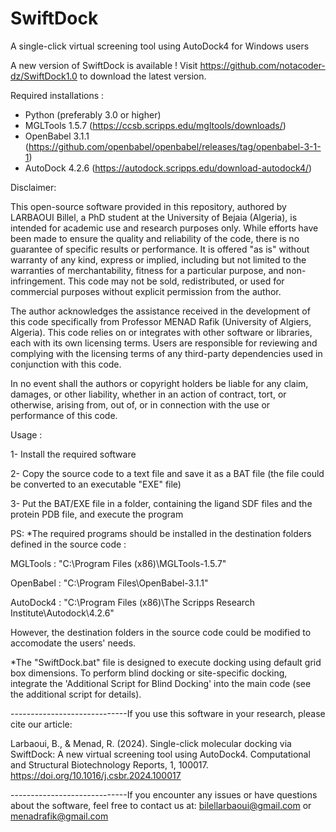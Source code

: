 # SwiftDock
A single-click virtual screening tool using AutoDock4 for Windows users

A new version of SwiftDock is available ! Visit https://github.com/notacoder-dz/SwiftDock1.0 to download the latest version.


Required installations :
- Python (preferably 3.0 or higher)
- MGLTools 1.5.7 (https://ccsb.scripps.edu/mgltools/downloads/)
- OpenBabel 3.1.1 (https://github.com/openbabel/openbabel/releases/tag/openbabel-3-1-1)
- AutoDock 4.2.6 (https://autodock.scripps.edu/download-autodock4/)

Disclaimer:

This open-source software provided in this repository, authored by LARBAOUI Billel, a PhD student at the University of Bejaia (Algeria), is intended for academic use and research purposes only. While efforts have been made to ensure the quality and reliability of the code, there is no guarantee of specific results or performance. It is offered "as is" without warranty of any kind, express or implied, including but not limited to the warranties of merchantability, fitness for a particular purpose, and non-infringement. This code may not be sold, redistributed, or used for commercial purposes without explicit permission from the author.

The author acknowledges the assistance received in the development of this code specifically from Professor MENAD Rafik (University of Algiers, Algeria). This code relies on or integrates with other software or libraries, each with its own licensing terms. Users are responsible for reviewing and complying with the licensing terms of any third-party dependencies used in conjunction with this code.

In no event shall the authors or copyright holders be liable for any claim, damages, or other liability, whether in an action of contract, tort, or otherwise, arising from, out of, or in connection with the use or performance of this code.

Usage :

1- Install the required software

2- Copy the source code to a text file and save it as a BAT file (the file could be converted to an executable "EXE" file) 

3- Put the BAT/EXE file in a folder, containing the ligand SDF files and the protein PDB file, and execute the program


PS: *The required programs should be installed in the destination folders defined in the source code :

MGLTools : "C:\Program Files (x86)\MGLTools-1.5.7"

OpenBabel : "C:\Program Files\OpenBabel-3.1.1"

AutoDock4 : "C:\Program Files (x86)\The Scripps Research Institute\Autodock\4.2.6"

However, the destination folders in the source code could be modified to accomodate the users' needs.

*The "SwiftDock.bat" file is designed to execute docking using default grid box dimensions. To perform blind docking or site-specific docking, integrate the 'Additional Script for Blind Docking' into the main code (see the additional script for details).   



-----------------------------If you use this software in your research, please cite our article:

Larbaoui, B., & Menad, R. (2024). Single-click molecular docking via SwiftDock: A new virtual screening tool using AutoDock4. Computational and Structural Biotechnology Reports, 1, 100017. https://doi.org/10.1016/j.csbr.2024.100017

-----------------------------If you encounter any issues or have questions about the software, feel free to contact us at:
bilellarbaoui@gmail.com or menadrafik@gmail.com
